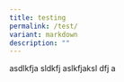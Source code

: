 ```yaml
---
title: testing
permalink: /test/
variant: markdown
description: ""
---
```

asdlkfja sldkfj aslkfjaksl dfj a

